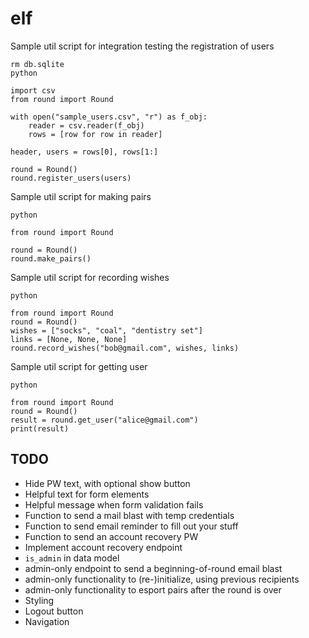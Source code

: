 # elf

Sample util script for integration testing the registration of users
```
rm db.sqlite
python

import csv
from round import Round

with open("sample_users.csv", "r") as f_obj:
    reader = csv.reader(f_obj)
    rows = [row for row in reader]
    
header, users = rows[0], rows[1:]

round = Round()
round.register_users(users)
```

Sample util script for making pairs
```
python

from round import Round

round = Round()
round.make_pairs()
```

Sample util script for recording wishes
```
python

from round import Round
round = Round()
wishes = ["socks", "coal", "dentistry set"]
links = [None, None, None]
round.record_wishes("bob@gmail.com", wishes, links)
```

Sample util script for getting user
```
python 

from round import Round
round = Round()
result = round.get_user("alice@gmail.com")
print(result)
```

## TODO
- Hide PW text, with optional show button
- Helpful text for form elements
- Helpful message when form validation fails
- Function to send a mail blast with temp credentials
- Function to send email reminder to fill out your stuff
- Function to send an account recovery PW
- Implement account recovery endpoint
- `is_admin` in data model
- admin-only endpoint to send a beginning-of-round email blast
- admin-only functionality to (re-)initialize, using previous recipients
- admin-only functionality to esport pairs after the round is over
- Styling
- Logout button
- Navigation